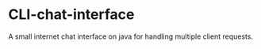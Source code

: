# CLI-chat-interface
A small internet chat interface on java for handling multiple client requests.
